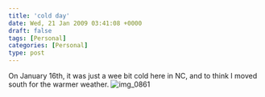 ```yaml
---
title: 'cold day'
date: Wed, 21 Jan 2009 03:41:08 +0000
draft: false
tags: [Personal]
categories: [Personal]
type: post
---
```


On January 16th, it was just a wee bit cold here in NC, and to think I moved south for the warmer weather. ![img_0861](http://zeusville.files.wordpress.com/2009/01/img_0861.jpg "img_0861")